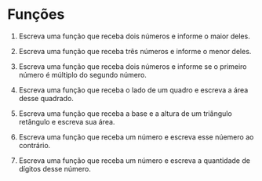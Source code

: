 # Funções

1. Escreva uma função que receba dois números e informe o maior deles.

2. Escreva uma função que receba três números e informe o menor deles.

3. Escreva uma função que receba dois números e informe se o primeiro número é múltiplo do segundo número.

4. Escreva uma função que receba o lado de um quadro e escreva a área desse quadrado.

5. Escreva uma função que receba a base e a altura de um triângulo retângulo e escreva sua área.

6. Escreva uma função que receba um número e escreva esse núemero ao contrário.

7. Escreva uma função que receba um número e escreva a quantidade de dígitos desse número.